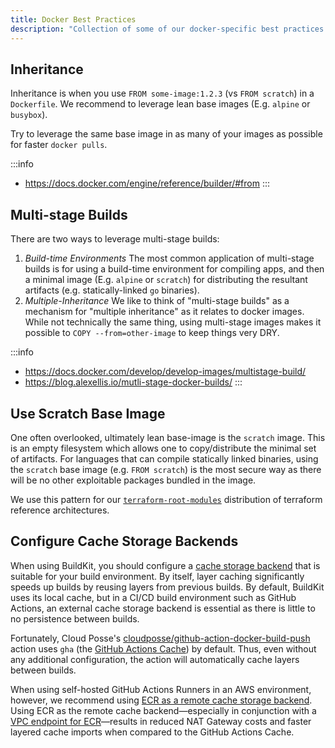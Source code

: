 ```yaml
---
title: Docker Best Practices
description: "Collection of some of our docker-specific best practices."
---
```


## Inheritance

Inheritance is when you use `FROM some-image:1.2.3` (vs `FROM scratch`) in a `Dockerfile`. We recommend to leverage lean base images (E.g. `alpine` or `busybox`).

Try to leverage the same base image in as many of your images as possible for faster `docker pulls`.

:::info
- <https://docs.docker.com/engine/reference/builder/#from>
:::

## Multi-stage Builds

There are two ways to leverage multi-stage builds:

1. *Build-time Environments* The most common application of multi-stage builds is for using a build-time environment for compiling apps, and then a minimal image (E.g. `alpine` or `scratch`) for distributing the resultant artifacts (e.g. statically-linked `go` binaries).
2. *Multiple-Inheritance* We like to think of "multi-stage builds" as a mechanism for "multiple inheritance" as it relates to docker images. While not technically the same thing, using multi-stage images makes it possible to `COPY --from=other-image` to keep things very DRY.

:::info
- <https://docs.docker.com/develop/develop-images/multistage-build/>
- <https://blog.alexellis.io/mutli-stage-docker-builds/>
:::

## Use Scratch Base Image

One often overlooked, ultimately lean base-image is the `scratch` image. This is an empty filesystem which allows one to copy/distribute the minimal set of artifacts. For languages that can compile statically linked binaries, using the `scratch` base image (e.g. `FROM scratch`) is the most secure way as there will be no other exploitable packages bundled in the image.

We use this pattern for our [`terraform-root-modules`](https://github.com/cloudposse/terraform-root-modules) distribution of terraform reference architectures.

## Configure Cache Storage Backends

When using BuildKit, you should configure a [cache storage backend](https://docs.docker.com/build/cache/backends/) that is suitable for your build environment. By itself, layer caching significantly speeds up builds by reusing layers from previous builds. By default, BuildKit uses its local cache, but in a CI/CD build environment such as GitHub Actions, an external cache storage backend is essential as there is little to no persistence between builds.

Fortunately, Cloud Posse's [cloudposse/github-action-docker-build-push](https://github.com/cloudposse/github-action-docker-build-push) action uses `gha` (the [GitHub Actions Cache](https://docs.github.com/en/rest/actions/cache)) by default. Thus, even without any additional configuration, the action will automatically cache layers between builds.

When using self-hosted GitHub Actions Runners in an AWS environment, however, we recommend using [ECR as a remote cache storage backend](https://aws.amazon.com/blogs/containers/announcing-remote-cache-support-in-amazon-ecr-for-buildkit-clients/). Using ECR as the remote cache backend—especially in conjunction with a [VPC endpoint for ECR](https://docs.aws.amazon.com/AmazonECR/latest/userguide/vpc-endpoints.html)—results in reduced NAT Gateway costs and faster layered cache imports when compared to the GitHub Actions Cache.

